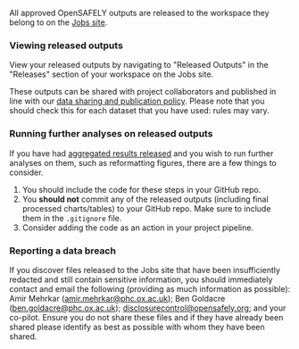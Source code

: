 All approved OpenSAFELY outputs are released to the workspace they belong to on the [Jobs site](../jobs-site.md).

### Viewing released outputs

View your released outputs by navigating to "Released Outputs" in the "Releases" section of your workspace on the Jobs site.

These outputs can be shared with project collaborators and published in line with our [data sharing and publication policy](https://www.opensafely.org/policies-for-researchers/#acknowledgment-and-data-sharing--publication-policy). Please note that you should check this for each dataset that you have used: rules may vary.

### Running further analyses on released outputs

If you have had [aggregated results released](requesting-file-release.md#release-of-aggregated-results-to-be-used-to-generate-final-outputs) and you wish to run further analyses on them, such as reformatting figures, there are a few things to consider.

1. You should include the code for these steps in your GitHub repo.
2. You **should not** commit any of the released outputs (including final processed charts/tables) to your GitHub repo. Make sure to include them in the `.gitignore` file.
3. Consider adding the code as an action in your project pipeline.

### Reporting a data breach

If you discover files released to the Jobs site that have been insufficiently redacted and still contain sensitive information, you should immediately contact and email the following (providing as much information as possible): Amir Mehrkar (<amir.mehrkar@phc.ox.ac.uk>); Ben Goldacre (<ben.goldacre@phc.ox.ac.uk>); [disclosurecontrol@opensafely.org](mailto:disclosurecontrol@opensafely.org); and your co-pilot. Ensure you do not share these files and if they have already been shared please identify as best as possible with whom they have been shared.
